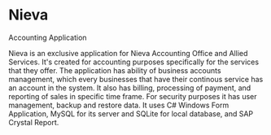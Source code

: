 # Nieva
Accounting Application
  
  Nieva is an exclusive application for Nieva Accounting Office and Allied Services. It's created for accounting purposes specifically for the services that they offer.
  The application has ability of business accounts management, which every businesses that have their continous service has an account in the system. It also has billing, processing of payment, and reporting of sales in specific time frame. For security purposes it has user management, backup and restore data.
  It uses C# Windows Form Application, MySQL for its server and SQLite for local database, and SAP Crystal Report.

